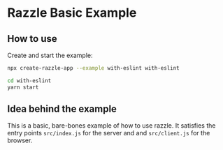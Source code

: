 # Razzle Basic Example

## How to use

<!-- START install generated instructions please keep comment here to allow auto update -->
<!-- DON'T EDIT THIS SECTION, INSTEAD RE-RUN yarn update-examples TO UPDATE -->Create and start the example:

```bash
npx create-razzle-app --example with-eslint with-eslint

cd with-eslint
yarn start
```
<!-- END install generated instructions please keep comment here to allow auto update -->


## Idea behind the example
This is a basic, bare-bones example of how to use razzle. It satisfies the entry points
`src/index.js` for the server and and `src/client.js` for the browser.
